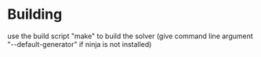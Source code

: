 # Building
use the build script "make" to build the solver (give command line argument "--default-generator" if ninja is not installed)
